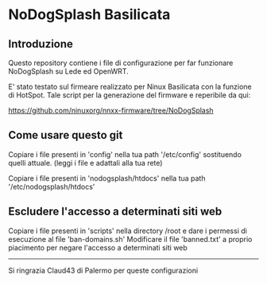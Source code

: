 NoDogSplash Basilicata
=============

Introduzione
------------

Questo repository contiene i file di configurazione per far funzionare NoDogSplash su Lede ed OpenWRT.

E' stato testato sul firmeare realizzato per Ninux Basilicata con la funzione di HotSpot.
Tale script per la generazione del firmware e reperibile da qui:

https://github.com/ninuxorg/nnxx-firmware/tree/NoDogSplash

Come usare questo git
---------------

Copiare i file presenti in 'config' nella tua path '/etc/config' sostituendo quelli attuale. (leggi i file e adattali alla tua rete)

Copiare i file presenti in 'nodogsplash/htdocs' nella tua path '/etc/nodogsplash/htdocs'


Escludere l'accesso a determinati siti web
---------------

Copiare i file presenti in 'scripts' nella directory /root e dare i permessi di esecuzione al file 'ban-domains.sh'
Modificare il file 'banned.txt' a proprio piacimento per negare l'accesso a determinati siti web

---------------

Si ringrazia Claud43 di Palermo per queste configurazioni
